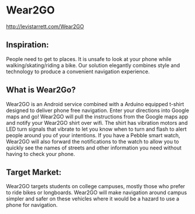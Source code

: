 Wear2GO
==========
http://levistarrett.com/Wear2GO

## Inspiration:
People need to get to places. It is unsafe to look at your phone while walking/skating/riding a bike. Our solution elegantly combines style and technology to produce a convenient navigation experience.

## What is Wear2Go?
Wear2GO is an Android service combined with a Arduino equipped t-shirt designed to deliver phone free navigation. Enter your directions into Google maps and go! Wear2GO will pull the instructions from the Google maps app and notify your Wear2GO shirt over wifi. The shirt has vibration motors and LED turn signals that vibrate to let you know when to turn and flash to alert people around you of your intentions. If you have a Pebble smart watch, Wear2GO will also forward the notifications to the watch to allow you to quickly see the names of streets and other information you need without having to check your phone.

## Target Market:
Wear2GO targets students on college campuses, mostly those who prefer to ride bikes or longboards. Wear2GO will make navigation around campus simpler and safer on these vehicles where it would be a hazard to use a phone for navigation.
